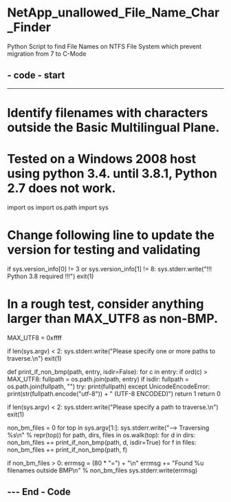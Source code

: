# NetApp_unallowed_File_Name_Char_Finder
Python Script to find File Names on NTFS File System which prevent migration from 7 to C-Mode
 ## - code - start
 ----------------------------------------------------------------------------------------------
 # Identify filenames with characters outside the Basic Multilingual Plane.
# Tested on a Windows 2008 host using python 3.4. until 3.8.1, Python 2.7 does not work.

import os
import os.path
import sys

# Change following line to update the version for testing and validating
if sys.version_info[0] != 3 or sys.version_info[1] != 8:
    sys.stderr.write("!!! Python 3.8 required !!!")
    exit(1)

# In a rough test, consider anything larger than MAX_UTF8 as non-BMP.
MAX_UTF8 = 0xffff

if len(sys.argv) < 2:
    sys.stderr.write("Please specify one or more paths to traverse.\n")
    exit(1)

def print_if_non_bmp(path, entry, isdir=False):
    for c in entry:
        if ord(c) > MAX_UTF8:
            fullpath = os.path.join(path, entry)
            if isdir:
                fullpath = os.path.join(fullpath, "")
            try:
                print(fullpath)
            except UnicodeEncodeError:
                print(str(fullpath.encode("utf-8")) + " (UTF-8 ENCODED)")
            return 1
    return 0

if len(sys.argv) < 2:
    sys.stderr.write("Please specify a path to traverse.\n")
    exit(1)

non_bm_files = 0
for top in sys.argv[1:]:
    sys.stderr.write("--> Traversing %s\n" % repr(top))
    for path, dirs, files in os.walk(top):
        for d in dirs:
            non_bm_files += print_if_non_bmp(path, d, isdir=True)
        for f in files:
            non_bm_files += print_if_non_bmp(path, f)

if non_bm_files > 0:
    errmsg = (80 * "=") + "\n"
    errmsg += "Found %u filenames outside BMP\n" % non_bm_files
    sys.stderr.write(errmsg)

## --- End - Code
